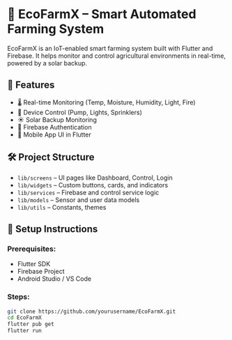 # 🌱 EcoFarmX – Smart Automated Farming System

EcoFarmX is an IoT-enabled smart farming system built with Flutter and Firebase. It helps monitor and control agricultural environments in real-time, powered by a solar backup.

## 🚀 Features

- 🌡️ Real-time Monitoring (Temp, Moisture, Humidity, Light, Fire)
- 🔌 Device Control (Pump, Lights, Sprinklers)
- ☀️ Solar Backup Monitoring
- 🔐 Firebase Authentication
- 📱 Mobile App UI in Flutter

## 🛠️ Project Structure

- `lib/screens` – UI pages like Dashboard, Control, Login
- `lib/widgets` – Custom buttons, cards, and indicators
- `lib/services` – Firebase and control service logic
- `lib/models` – Sensor and user data models
- `lib/utils` – Constants, themes

## 🔧 Setup Instructions

### Prerequisites:
- Flutter SDK
- Firebase Project
- Android Studio / VS Code

### Steps:

```bash
git clone https://github.com/yourusername/EcoFarmX.git
cd EcoFarmX
flutter pub get
flutter run

